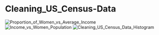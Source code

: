 # Cleaning_US_Census-Data

![Proportion_of_Women_vs_Average_Income](https://github.com/Nabid96/Cleaning_US_Census-Data/assets/161248700/0bea9638-6d89-4767-81e7-8ce5d398abd9)
![Income_vs_Women_Population](https://github.com/Nabid96/Cleaning_US_Census-Data/assets/161248700/4d0640ef-cf6d-4bf3-ac46-10af29b23ff8)
![Cleaning_US_Census_Data_Histogram](https://github.com/Nabid96/Cleaning_US_Census-Data/assets/161248700/32c725ce-5905-4c9e-a375-d6823ebf15dd)


